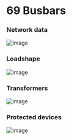 # 69 Busbars

### Network data

![image](https://user-images.githubusercontent.com/79546433/125525337-7b39a51f-c58b-466a-9157-f0f48a6cd5c0.png)

### Loadshape

![image](https://user-images.githubusercontent.com/79546433/129075322-e81ff3cf-820a-4031-808c-fef7d6f402af.png)

### Transformers

![image](https://user-images.githubusercontent.com/79546433/129076440-972a3978-ff1d-439c-9b39-db80894ee90c.png)

### Protected devices

![image](https://user-images.githubusercontent.com/79546433/129077488-a1bcdd1c-cbaf-4216-add1-5f3b39d35960.png)


